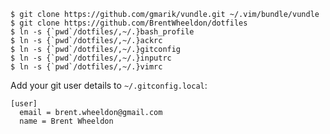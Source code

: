 ```
$ git clone https://github.com/gmarik/vundle.git ~/.vim/bundle/vundle
$ git clone https://github.com/BrentWheeldon/dotfiles
$ ln -s {`pwd`/dotfiles/,~/.}bash_profile
$ ln -s {`pwd`/dotfiles/,~/.}ackrc
$ ln -s {`pwd`/dotfiles/,~/.}gitconfig
$ ln -s {`pwd`/dotfiles/,~/.}inputrc
$ ln -s {`pwd`/dotfiles/,~/.}vimrc
```

Add your git user details to `~/.gitconfig.local`:

```
[user]
  email = brent.wheeldon@gmail.com
  name = Brent Wheeldon
```
